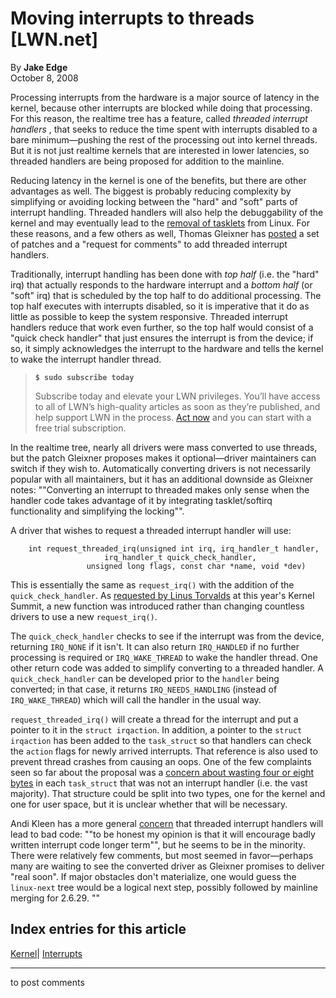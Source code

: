 # Moving interrupts to threads [LWN.net]

By **Jake Edge**  
October 8, 2008 

Processing interrupts from the hardware is a major source of latency in the kernel, because other interrupts are blocked while doing that processing. For this reason, the realtime tree has a feature, called _threaded interrupt handlers_ , that seeks to reduce the time spent with interrupts disabled to a bare minimum—pushing the rest of the processing out into kernel threads. But it is not just realtime kernels that are interested in lower latencies, so threaded handlers are being proposed for addition to the mainline. 

Reducing latency in the kernel is one of the benefits, but there are other advantages as well. The biggest is probably reducing complexity by simplifying or avoiding locking between the "hard" and "soft" parts of interrupt handling. Threaded handlers will also help the debuggability of the kernel and may eventually lead to the [removal of tasklets](
http://lwn.net/Articles/239633/) from Linux. For these reasons, and a few others as well, Thomas Gleixner has [posted](http://lwn.net/Articles/301890/) a set of patches and a "request for comments" to add threaded interrupt handlers. 

Traditionally, interrupt handling has been done with _top half_ (i.e. the "hard" irq) that actually responds to the hardware interrupt and a _bottom half_ (or "soft" irq) that is scheduled by the top half to do additional processing. The top half executes with interrupts disabled, so it is imperative that it do as little as possible to keep the system responsive. Threaded interrupt handlers reduce that work even further, so the top half would consist of a "quick check handler" that just ensures the interrupt is from the device; if so, it simply acknowledges the interrupt to the hardware and tells the kernel to wake the interrupt handler thread. 

> **`$ sudo subscribe today`**
> 
> Subscribe today and elevate your LWN privileges. You’ll have access to all of LWN’s high-quality articles as soon as they’re published, and help support LWN in the process. [Act now](https://lwn.net/Promo/nst-sudo/claim) and you can start with a free trial subscription. 

In the realtime tree, nearly all drivers were mass converted to use threads, but the patch Gleixner proposes makes it optional—driver maintainers can switch if they wish to. Automatically converting drivers is not necessarily popular with all maintainers, but it has an additional downside as Gleixner notes: ""Converting an interrupt to threaded makes only sense when the handler code takes advantage of it by integrating tasklet/softirq functionality and simplifying the locking"". 

A driver that wishes to request a threaded interrupt handler will use: 
    
    
        int request_threaded_irq(unsigned int irq, irq_handler_t handler,
    	    		     irq_handler_t quick_check_handler,
    			     unsigned long flags, const char *name, void *dev)
    

This is essentially the same as `request_irq()` with the addition of the `quick_check_handler`. As [requested by Linus Torvalds](http://lwn.net/Articles/298840/) at this year's Kernel Summit, a new function was introduced rather than changing countless drivers to use a new `request_irq()`. 

The `quick_check_handler` checks to see if the interrupt was from the device, returning `IRQ_NONE` if it isn't. It can also return `IRQ_HANDLED` if no further processing is required or `IRQ_WAKE_THREAD` to wake the handler thread. One other return code was added to simplify converting to a threaded handler. A `quick_check_handler` can be developed prior to the `handler` being converted; in that case, it returns `IRQ_NEEDS_HANDLING` (instead of `IRQ_WAKE_THREAD`) which will call the handler in the usual way. 

`request_threaded_irq()` will create a thread for the interrupt and put a pointer to it in the `struct irqaction`. In addition, a pointer to the `struct irqaction` has been added to the `task_struct` so that handlers can check the `action` flags for newly arrived interrupts. That reference is also used to prevent thread crashes from causing an oops. One of the few complaints seen so far about the proposal was a [concern about wasting four or eight bytes](/Articles/302244/) in each `task_struct` that was not an interrupt handler (i.e. the vast majority). That structure could be split into two types, one for the kernel and one for user space, but it is unclear whether that will be necessary. 

Andi Kleen has a more general [concern](/Articles/302245/) that threaded interrupt handlers will lead to bad code: ""to be honest my opinion is that it will encourage badly written interrupt code longer term"", but he seems to be in the minority. There were relatively few comments, but most seemed in favor—perhaps many are waiting to see the converted driver as Gleixner promises to deliver "real soon". If major obstacles don't materialize, one would guess the `linux-next` tree would be a logical next step, possibly followed by mainline merging for 2.6.29. ""

  
Index entries for this article  
---  
[Kernel](/Kernel/Index)| [Interrupts](/Kernel/Index#Interrupts)  
  


* * *

to post comments 
